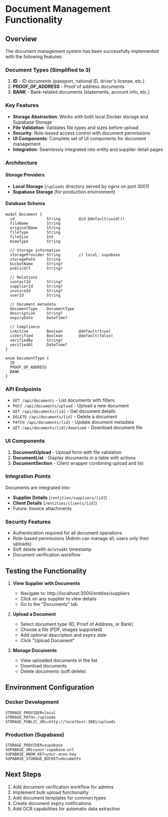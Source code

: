 # Document Management Functionality

## Overview
The document management system has been successfully implemented with the following features:

### Document Types (Simplified to 3)
1. **ID** - ID documents (passport, national ID, driver's license, etc.)
2. **PROOF_OF_ADDRESS** - Proof of address documents  
3. **BANK** - Bank-related documents (statements, account info, etc.)

### Key Features
- **Storage Abstraction**: Works with both local Docker storage and Supabase Storage
- **File Validation**: Validates file types and sizes before upload
- **Security**: Role-based access control with document permissions
- **UI Components**: Complete set of UI components for document management
- **Integration**: Seamlessly integrated into entity and supplier detail pages

### Architecture

#### Storage Providers
- **Local Storage** (`/uploads` directory served by nginx on port 3001)
- **Supabase Storage** (for production environment)

#### Database Schema
```prisma
model Document {
  id              String        @id @default(uuid())
  fileName        String        
  originalName    String        
  fileType        String        
  fileSize        Int           
  mimeType        String        
  
  // Storage information
  storageProvider String        // local, supabase
  storagePath     String        
  bucketName      String?       
  publicUrl       String?       
  
  // Relations
  contactId       String?       
  supplierId      String?       
  invoiceId       String?       
  userId          String        
  
  // Document metadata
  documentType    DocumentType  
  description     String?
  expiryDate      DateTime?     
  
  // Compliance
  isActive        Boolean       @default(true)
  isVerified      Boolean       @default(false)
  verifiedBy      String?       
  verifiedAt      DateTime?     
}

enum DocumentType {
  ID
  PROOF_OF_ADDRESS
  BANK
}
```

### API Endpoints
- `GET /api/documents` - List documents with filters
- `POST /api/documents/upload` - Upload a new document
- `GET /api/documents/[id]` - Get document details
- `DELETE /api/documents/[id]` - Delete a document
- `PATCH /api/documents/[id]` - Update document metadata
- `GET /api/documents/[id]/download` - Download document file

### UI Components
1. **DocumentUpload** - Upload form with file validation
2. **DocumentList** - Display documents in a table with actions
3. **DocumentSection** - Client wrapper combining upload and list

### Integration Points
Documents are integrated into:
- **Supplier Details** (`/entities/suppliers/[id]`)
- **Client Details** (`/entities/clients/[id]`)
- Future: Invoice attachments

### Security Features
- Authentication required for all document operations
- Role-based permissions (Admin can manage all, users only their uploads)
- Soft delete with `deletedAt` timestamp
- Document verification workflow

## Testing the Functionality

1. **View Supplier with Documents**
   - Navigate to: http://localhost:3000/entities/suppliers
   - Click on any supplier to view details
   - Go to the "Documents" tab

2. **Upload a Document**
   - Select document type (ID, Proof of Address, or Bank)
   - Choose a file (PDF, images supported)
   - Add optional description and expiry date
   - Click "Upload Document"

3. **Manage Documents**
   - View uploaded documents in the list
   - Download documents
   - Delete documents (soft delete)

## Environment Configuration

### Docker Development
```env
STORAGE_PROVIDER=local
STORAGE_PATH=./uploads
STORAGE_PUBLIC_URL=http://localhost:3001/uploads
```

### Production (Supabase)
```env
STORAGE_PROVIDER=supabase
SUPABASE_URL=your-supabase-url
SUPABASE_ANON_KEY=your-anon-key
SUPABASE_STORAGE_BUCKET=documents
```

## Next Steps
1. Add document verification workflow for admins
2. Implement bulk upload functionality
3. Add document templates for common types
4. Create document expiry notifications
5. Add OCR capabilities for automatic data extraction